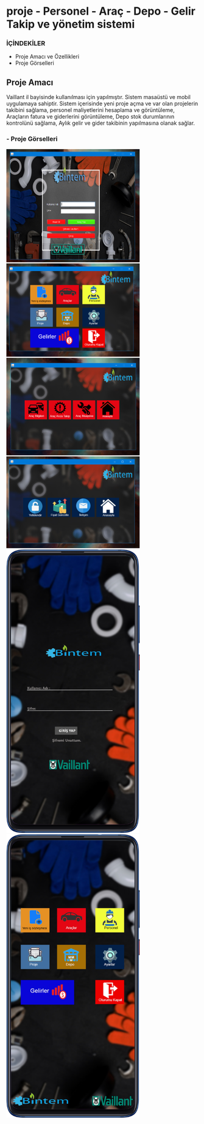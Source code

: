 # proje -  Personel - Araç - Depo - Gelir Takip ve yönetim sistemi  

### İÇİNDEKİLER
- Proje Amacı ve Özellikleri
- Proje Görselleri

## Proje Amacı
Vaillant il bayisinde kullanılması için yapılmıştır. Sistem masaüstü ve mobil uygulamaya sahiptir. Sistem içerisinde yeni proje açma ve var olan projelerin takibini sağlama, personel maliyetlerini hesaplama ve görüntüleme, Araçların fatura ve giderlerini görüntüleme, Depo stok durumlarının kontrolünü sağlama, Aylık gelir ve gider takibinin yapılmasına olanak sağlar. 


### - Proje Görselleri

<img src="Readme_img/1.png" width="350">
<img src="Readme_img/2.png" width="350">
<img src="Readme_img/3.png" width="350">
<img src="Readme_img/4.png" width="350">
<img src="Readme_img/giris.png" width="350">
<img src="Readme_img/anaekran  .png" width="350">

